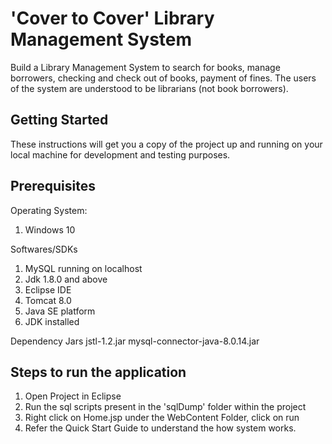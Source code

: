 # 'Cover to Cover' Library Management System
Build a Library Management System to search for books, manage borrowers, checking and check out of books, payment of fines. 
The users of the system are understood to be librarians (not book borrowers).

## Getting Started
These instructions will get you a copy of the project up and running on your local machine for development and testing purposes. 

## Prerequisites

Operating System:
1. Windows 10

Softwares/SDKs
1. MySQL running on localhost
2. Jdk 1.8.0 and above
3. Eclipse IDE
4. Tomcat 8.0
5. Java SE platform 
6. JDK installed 

Dependency Jars
jstl-1.2.jar
mysql-connector-java-8.0.14.jar


## Steps to run the application

1. Open Project in Eclipse
2. Run the sql scripts present in the 'sqlDump' folder within the project
3. Right click on Home.jsp under the WebContent Folder, click on run
4. Refer the Quick Start Guide to understand the how system works.
